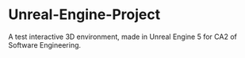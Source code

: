 # Unreal-Engine-Project
A test interactive 3D environment, made in Unreal Engine 5 for CA2 of Software Engineering.

